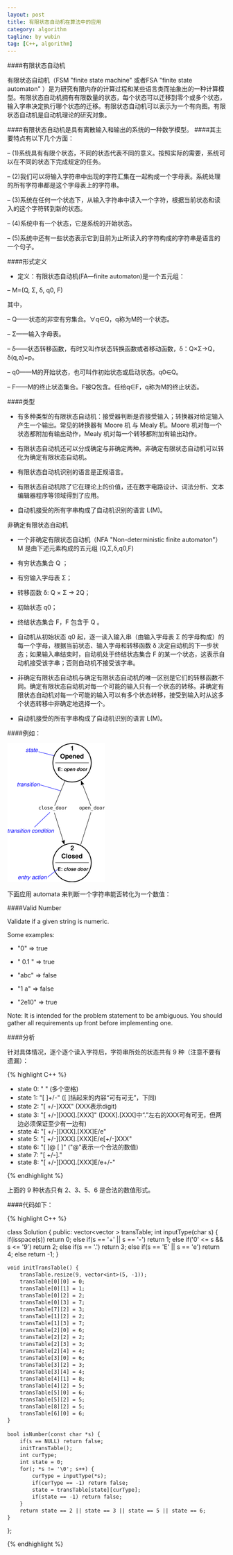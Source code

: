 ```yaml
---
layout: post
title: 有限状态自动机在算法中的应用
category: algorithm
tagline: by wubin
tag: [C++, algorithm]
---
```


####有限状态自动机

有限状态自动机（FSM "finite state machine" 或者FSA "finite state automaton" ）是为研究有限内存的计算过程和某些语言类而抽象出的一种计算模型。有限状态自动机拥有有限数量的状态，每个状态可以迁移到零个或多个状态，输入字串决定执行哪个状态的迁移。有限状态自动机可以表示为一个有向图。有限状态自动机是自动机理论的研究对象。

####有限状态自动机是具有离散输入和输出的系统的一种数学模型。
####其主要特点有以下几个方面：

– (1)系统具有有限个状态，不同的状态代表不同的意义。按照实际的需要，系统可以在不同的状态下完成规定的任务。

– (2)我们可以将输入字符串中出现的字符汇集在一起构成一个字母表。系统处理的所有字符串都是这个字母表上的字符串。

– (3)系统在任何一个状态下，从输入字符串中读入一个字符，根据当前状态和读入的这个字符转到新的状态。

– (4)系统中有一个状态，它是系统的开始状态。

– (5)系统中还有一些状态表示它到目前为止所读入的字符构成的字符串是语言的一个句子。

####形式定义

* 定义：有限状态自动机(FA—finite automaton)是一个五元组：

– M=(Q, Σ, δ, q0, F)

其中，

– Q——状态的非空有穷集合。∀q∈Q，q称为M的一个状态。

– Σ——输入字母表。

– δ——状态转移函数，有时又叫作状态转换函数或者移动函数，δ：Q×Σ→Q，δ(q,a)=p。

– q0——M的开始状态，也可叫作初始状态或启动状态。q0∈Q。

– F——M的终止状态集合。F被Q包含。任给q∈F，q称为M的终止状态。

####类型

- 有多种类型的有限状态自动机：接受器判断是否接受输入；转换器对给定输入产生一个输出。常见的转换器有 Moore 机 与 Mealy 机。Moore 机对每一个状态都附加有输出动作，Mealy 机对每一个转移都附加有输出动作。

- 有限状态自动机还可以分成确定与非确定两种。非确定有限状态自动机可以转化为确定有限状态自动机。

- 有限状态自动机识别的语言是正规语言。

- 有限状态自动机除了它在理论上的价值，还在数字电路设计、词法分析、文本编辑器程序等领域得到了应用。

- 自动机接受的所有字串构成了自动机识别的语言 L(M)。

非确定有限状态自动机

- 一个非确定有限状态自动机（NFA "Non-deterministic finite automaton"）M 是由下述元素构成的五元组 (Q,Σ,δ,q0,F)

* 有穷状态集合 Q ；

* 有穷输入字母表 Σ；

* 转移函数 δ: Q × Σ -> 2Q；

* 初始状态 q0；

* 终结状态集合 F，F 包含于 Q 。

- 自动机从初始状态 q0 起，逐一读入输入串（由输入字母表 Σ 的字母构成）的每一个字母，根据当前状态、输入字母和转移函数 δ 决定自动机的下一步状态；如果输入串结束时，自动机处于终结状态集合 F 的某一个状态，这表示自动机接受该字串；否则自动机不接受该字串。

- 非确定有限状态自动机与确定有限状态自动机的唯一区别是它们的转移函数不同。确定有限状态自动机对每一个可能的输入只有一个状态的转移。非确定有限状态自动机对每一个可能的输入可以有多个状态转移，接受到输入时从这多个状态转移中非确定地选择一个。

- 自动机接受的所有字串构成了自动机识别的语言 L(M)。

####例如：

![Alt text](/img/automata.png)

下面应用 automata 来判断一个字符串能否转化为一个数值：

####Valid Number

Validate if a given string is numeric.

Some examples:

* "0" => true

* " 0.1 " => true

* "abc" => false

* "1 a" => false

* "2e10" => true

Note: It is intended for the problem statement to be ambiguous. You should gather all requirements up front before implementing one.

####分析

针对具体情况，逐个逐个读入字符后，字符串所处的状态共有 9 种（注意不要有遗漏）：

{% highlight C++ %}

* state 0: "   " (多个空格)
* state 1: "[   ]+/-" ([ ]括起来的内容“可有可无”，下同)
* state 2: "[   +/-]XXX" (XXX表示digit)
* state 3: "[   +/-][XXX].[XXX]" ([XXX].[XXX]中“.”左右的XXX可有可无，但两边必须保证至少有一边有)
* state 4: "[   +/-][XXX].[XXX]E/e" 
* state 5: "[   +/-][XXX].[XXX]E/e[+/-]XXX"
* state 6: "[   ]@ [   ]" ("@"表示一个合法的数值)
* state 7: "[   +/-]."
* state 8: "[   +/-][XXX].[XXX]E/e+/-"

{% endhighlight %}

上面的 9 种状态只有 2、3、5、6 是合法的数值形式。

####代码如下：

{% highlight C++ %}

class Solution {
public:
    vector<vector<int> > transTable;
    int inputType(char s) {
        if(isspace(s)) return 0;
        else if(s == '+' || s == '-') return 1;
        else if('0' <= s && s <= '9') return 2;
        else if(s == '.') return 3;
        else if(s == 'E' || s == 'e') return 4;
        else return -1;
    }

    void initTransTable() {
        transTable.resize(9, vector<int>(5, -1));
        transTable[0][0] = 0;
        transTable[0][1] = 1;
        transTable[0][2] = 2;
        transTable[0][3] = 7;
        transTable[7][2] = 3;
        transTable[1][2] = 2;
        transTable[1][3] = 7;
        transTable[2][0] = 6;
        transTable[2][2] = 2;
        transTable[2][3] = 3;
        transTable[2][4] = 4;
        transTable[3][0] = 6;
        transTable[3][2] = 3;
        transTable[3][4] = 4;
        transTable[4][1] = 8;
        transTable[4][2] = 5;
        transTable[5][0] = 6;
        transTable[5][2] = 5;
        transTable[8][2] = 5;
        transTable[6][0] = 6;
    }

    bool isNumber(const char *s) {
        if(s == NULL) return false;
        initTransTable();
        int curType;
        int state = 0;
        for(; *s != '\0'; s++) {
            curType = inputType(*s);
            if(curType == -1) return false;
            state = transTable[state][curType];
            if(state == -1) return false;
        }
        return state == 2 || state == 3 || state == 5 || state == 6;
    }
};

{% endhighlight %}

